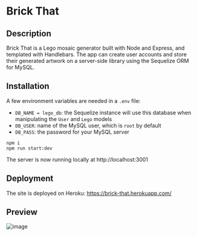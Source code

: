 # Brick That

## Description
Brick That is a Lego mosaic generator built with Node and Express, and templated with Handlebars. The app can create user accounts and store their generated artwork on a server-side library using the Sequelize ORM for MySQL.
## Installation
A few environment variables are needed in a `.env` file:
* `DB_NAME = lego_db`: the Sequelize instance will use this database when manipulating the `User` and `Lego` models
* `DB_USER`: name of the MySQL user, which is `root` by default
* `DB_PASS`: the password for your MySQL server
```
npm i
npm run start:dev
```
The server is now running locally at http://localhost:3001

## Deployment
The site is deployed on Heroku: https://brick-that.herokuapp.com/

## Preview
![image](https://github.com/brandta-1/Brick-That/assets/116298512/40faa466-8275-4a77-b16e-7bacad8c777a)


